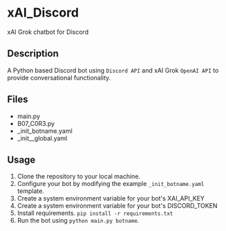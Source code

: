 # xAI_Discord
xAI Grok chatbot for Discord

## Description
A Python based Discord bot using `Discord API` and xAI Grok `OpenAI API` to provide conversational functionality.

## Files
- main.py
- B07_C0R3.py
- _init_botname.yaml
- _init__global.yaml

## Usage
1. Clone the repository to your local machine.
2. Configure your bot by modifying the example `_init_botname.yaml` template.
3. Create a system environment variable for your bot's XAI_API_KEY
4. Create a system environment variable for your bot's DISCORD_TOKEN
5. Install requirements. `pip install -r requirements.txt`
6. Run the bot using `python main.py botname`.
